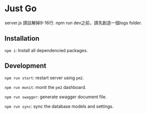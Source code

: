 # Just Go

server.js 請註解掉9-16行.
npm run dev之前，請先創造一個logs folder.

## Installation

`npm i`: Install all dependencied packages.

## Development

`npm run start`: restart server using `pm2`.

`npm run monit`: monit the `pm2` dashboard.

`npm run swagger`: generate swagger document file.

`npm run sync`: sync the database models and settings.
